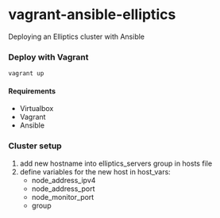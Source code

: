 vagrant-ansible-elliptics
=========================

Deploying an Elliptics cluster with Ansible 

### Deploy with Vagrant
```shell
vagrant up
```
#### Requirements
* Virtualbox
* Vagrant
* Ansible

### Cluster setup
1. add new hostname into elliptics_servers group in hosts file
2. define variables for the new host in host_vars:
    * node_address_ipv4
    * node_address_port
    * node_monitor_port
    * group
